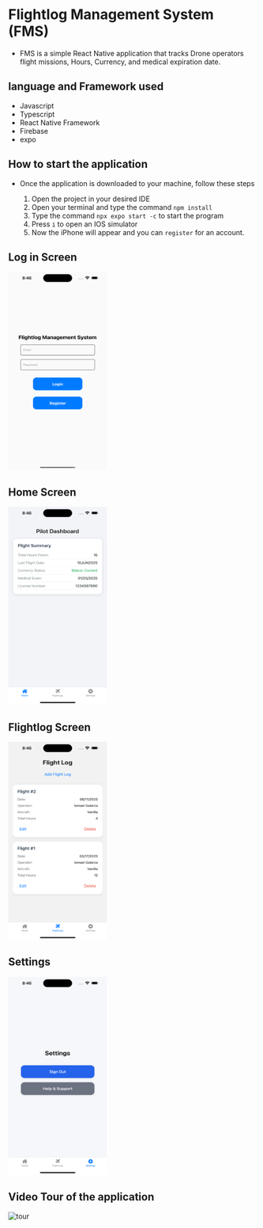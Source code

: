 # Flightlog Management System  (FMS)

- FMS is a simple React Native application that tracks Drone operators flight missions, Hours, Currency, and medical expiration date.

## language and Framework used 

- Javascript 
- Typescript 
- React Native Framework 
- Firebase
- expo

## How to start the application 

- Once the application is downloaded to your machine, follow these steps
  
  1. Open the project in your desired IDE
  2. Open your terminal and type the command `npm install` 
  3. Type the command `npx expo start -c` to start the program
  4. Press `i` to open an IOS simulator 
  5. Now the iPhone will appear and you can `register` for an account.

## Log in Screen

<img src=/assets/images/loginScreen.png width="200" height="400">

## Home Screen
<img src=/assets/images/homeScreen.png width="200" height="400">

## Flightlog Screen 
<img src=/assets/images/FlightlogScreen.png width="200" height="400">

## Settings
<img src=/assets/images/SettingsScreen.png width="200" height="400">

## Video Tour of the application 
![tour](https://github.com/ismaelgalarza1/flightlogmanagementsystem/releases)
